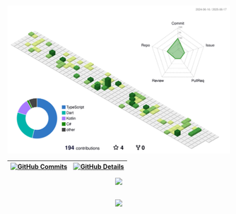 ![Status](./profile-3d-contrib/profile-green-animate.svg)
  
 | [![GitHub Commits](http://github-profile-summary-cards.vercel.app/api/cards/productive-time?username=gusperandio&theme=calm&utcOffset=-3)](https://github.com/vn7n24fzkq/github-profile-summary-cards) | [![GitHub Details](http://github-profile-summary-cards.vercel.app/api/cards/profile-details?username=gusperandio&theme=calm)](https://github.com/vn7n24fzkq/github-profile-summary-cards) |  
 | ----------- | ----------- |
 
<div align="center" >
  <a href="https://skillicons.dev">
    <img src="https://skillicons.dev/icons?i=html,css,javascript,typescript,react,tailwind,jquery,next,nodejs,express,jest,cs,dotnet,laravel,flutter,dart,swift,androidstudio,kotlin,spring,firebase,mongodb,docker,git,vscode,figma,postman,aws"/>
  </a>
  <br />
</div>
 
##
<div align="center" >
    <img src="https://github-profile-trophy.vercel.app/?username=gusperandio&row=1&column=6&theme=dark_lover&margin-w=15&margin-h=15"/>
</div>
